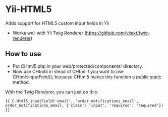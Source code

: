 Yii-HTML5
=========

Adds support for HTML5 custom input fields in Yii

* Works well with Yii Twig Renderer (https://github.com/yiiext/twig-renderer)

How to use
-------

* Put CHtml5.php in your web/protected/components/ directory.
* Now use CHtml5 in stead of CHtml if you want to use CHtml::inputField(); because CHtml5 makes this function a public static method.

With the Twig Renderer, you can just do this:

	{{ C.Html5.inputField('email', 'order_notifications_email', order_notifications_email, {'class': 'input', 'required': 'required'}) }}
